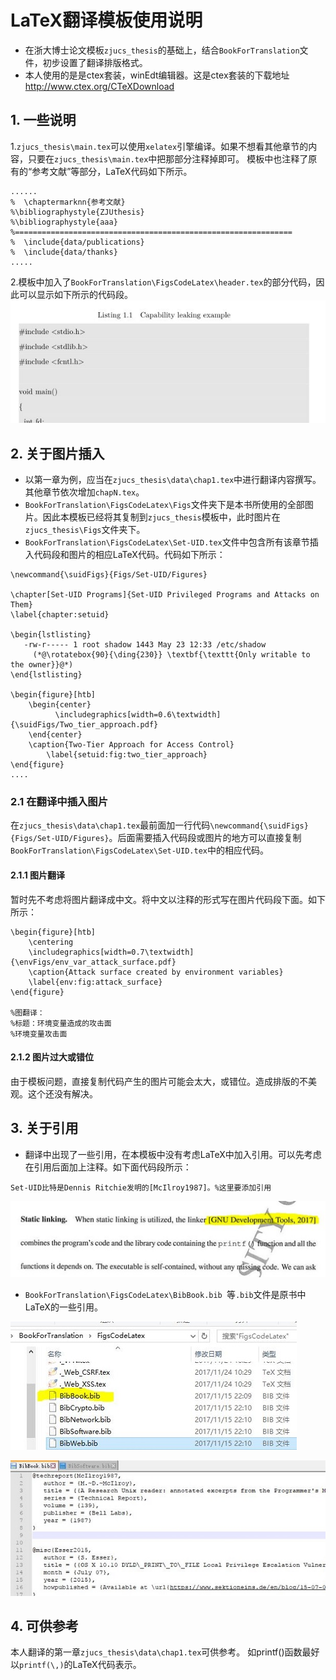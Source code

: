 # LaTeX翻译模板使用说明
* 在浙大博士论文模板```zjucs_thesis```的基础上，结合```BookForTranslation```文件，初步设置了翻译排版格式。 
* 本人使用的是是ctex套装，winEdt编辑器。这是ctex套装的下载地址 http://www.ctex.org/CTeXDownload
## 1. 一些说明
1.```zjucs_thesis\main.tex```可以使用```xelatex```引擎编译。如果不想看其他章节的内容，只要在```zjucs_thesis\main.tex```中把那部分注释掉即可。
模板中也注释了原有的“参考文献”等部分，LaTeX代码如下所示。
```
......
%  \chaptermarknn{参考文献}
%\bibliographystyle{ZJUthesis}
%\bibliographystyle{aaa}
%==============================================================
%  \include{data/publications}
%  \include{data/thanks} 
.....
```

2.模板中加入了```BookForTranslation\FigsCodeLatex\header.tex```的部分代码，因此可以显示如下所示的代码段。
![](picture/listing.JPG)

## 2. 关于图片插入
* 以第一章为例，应当在```zjucs_thesis\data\chap1.tex```中进行翻译内容撰写。其他章节依次增加```chapN.tex```。
* ```BookForTranslation\FigsCodeLatex\Figs```文件夹下是本书所使用的全部图片。因此本模板已经将其复制到```zjucs_thesis```模板中，此时图片在```zjucs_thesis\Figs```文件夹下。
* ```BookForTranslation\FigsCodeLatex\Set-UID.tex```文件中包含所有该章节插入代码段和图片的相应LaTeX代码。代码如下所示：

```
\newcommand{\suidFigs}{Figs/Set-UID/Figures}

\chapter[Set-UID Programs]{Set-UID Privileged Programs and Attacks on Them}
\label{chapter:setuid}

\begin{lstlisting}
   -rw-r----- 1 root shadow 1443 May 23 12:33 /etc/shadow
     (*@\rotatebox{90}{\ding{230}} \textbf{\texttt{Only writable to the owner}}@*)
\end{lstlisting}

\begin{figure}[htb]
	\begin{center}
          \includegraphics[width=0.6\textwidth]{\suidFigs/Two_tier_approach.pdf}
	\end{center}
	\caption{Two-Tier Approach for Access Control}
        \label{setuid:fig:two_tier_approach}
\end{figure}
....
```
### 2.1 在翻译中插入图片
在```zjucs_thesis\data\chap1.tex```最前面加一行代码```\newcommand{\suidFigs}{Figs/Set-UID/Figures}```。后面需要插入代码段或图片的地方可以直接复制```BookForTranslation\FigsCodeLatex\Set-UID.tex```中的相应代码。
#### 2.1.1 图片翻译
暂时先不考虑将图片翻译成中文。将中文以注释的形式写在图片代码段下面。如下所示：
```
\begin{figure}[htb]
	\centering
	\includegraphics[width=0.7\textwidth]{\envFigs/env_var_attack_surface.pdf}
	\caption{Attack surface created by environment variables}
	\label{env:fig:attack_surface}
\end{figure}

%图翻译：
%标题：环境变量造成的攻击面
%环境变量攻击面
```
#### 2.1.2 图片过大或错位
由于模板问题，直接复制代码产生的图片可能会太大，或错位。造成排版的不美观。这个还没有解决。
## 3. 关于引用
* 翻译中出现了一些引用，在本模板中没有考虑LaTeX中加入引用。可以先考虑在引用后面加上注释。如下面代码段所示：
```
Set-UID比特是Dennis Ritchie发明的[McIlroy1987]。%这里要添加引用
```

![](picture/reference.JPG)

* ```BookForTranslation\FigsCodeLatex\BibBook.bib ```等```.bib```文件是原书中LaTeX的一些引用。

![](picture/reference2.JPG)


![](picture/reference3.JPG)

## 4. 可供参考
本人翻译的第一章```zjucs_thesis\data\chap1.tex```可供参考。
如printf()函数最好以```printf(\,)```的LaTeX代码表示。

